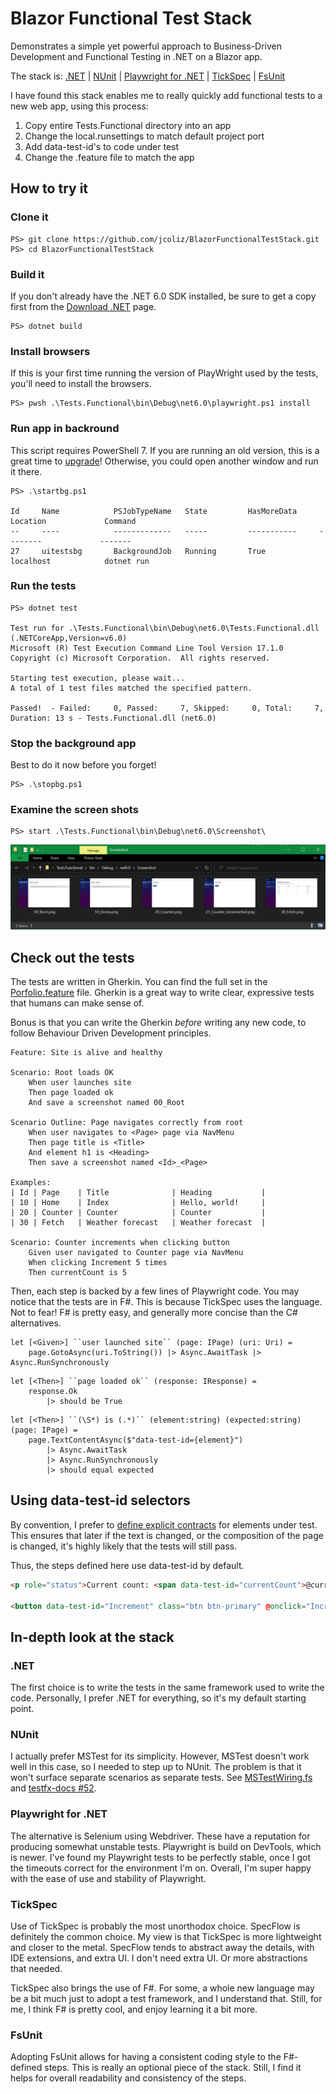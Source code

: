 # Blazor Functional Test Stack

Demonstrates a simple yet powerful approach to Business-Driven Development
and Functional Testing in .NET on a Blazor app.

The stack is: [.NET](https://dotnet.microsoft.com/en-us/download) | [NUnit](https://nunit.org/) | [Playwright for .NET](https://playwright.dev/dotnet/docs/intro) | [TickSpec](https://github.com/fsprojects/TickSpec) | [FsUnit](https://fsprojects.github.io/FsUnit/)

I have found this stack enables me to really quickly add functional tests to a new
web app, using this process:

1. Copy entire Tests.Functional directory into an app
2. Change the local.runsettings to match default project port
3. Add data-test-id's to code under test
4. Change the .feature file to match the app

## How to try it

### Clone it

```
PS> git clone https://github.com/jcoliz/BlazorFunctionalTestStack.git
PS> cd BlazorFunctionalTestStack
```

### Build it

If you don't already have the .NET 6.0 SDK installed, be sure to get a copy first from the [Download .NET](https://dotnet.microsoft.com/en-us/download) page.

```
PS> dotnet build
```

### Install browsers

If this is your first time running the version of PlayWright used by the tests, you'll need to
install the browsers.

```
PS> pwsh .\Tests.Functional\bin\Debug\net6.0\playwright.ps1 install
```

### Run app in backround

This script requires PowerShell 7. If you are running an old version, this is a great time
to [upgrade](https://docs.microsoft.com/en-us/powershell/scripting/install/installing-powershell-on-windows)! Otherwise, you could open another window and run it there.

```
PS> .\startbg.ps1

Id     Name            PSJobTypeName   State         HasMoreData     Location             Command
--     ----            -------------   -----         -----------     --------             -------
27     uitestsbg       BackgroundJob   Running       True            localhost            dotnet run
```

### Run the tests

```
PS> dotnet test

Test run for .\Tests.Functional\bin\Debug\net6.0\Tests.Functional.dll (.NETCoreApp,Version=v6.0)
Microsoft (R) Test Execution Command Line Tool Version 17.1.0
Copyright (c) Microsoft Corporation.  All rights reserved.

Starting test execution, please wait...
A total of 1 test files matched the specified pattern.

Passed!  - Failed:     0, Passed:     7, Skipped:     0, Total:     7, Duration: 13 s - Tests.Functional.dll (net6.0)
```

### Stop the background app

Best to do it now before you forget!

```
PS> .\stopbg.ps1
```

### Examine the screen shots

```
PS> start .\Tests.Functional\bin\Debug\net6.0\Screenshot\
```

![Screenshots](/docs/images/Screenshots.png)

## Check out the tests

The tests are written in Gherkin. You can find the full set in the [Porfolio.feature](Tests.Functional/Portfolio.feature) file. Gherkin is a great way to write clear, expressive
tests that humans can make sense of.

Bonus is that you can write the Gherkin *before* writing any new code, to follow 
Behaviour Driven Development principles.

```Gherkin
Feature: Site is alive and healthy

Scenario: Root loads OK
    When user launches site
    Then page loaded ok
    And save a screenshot named 00_Root

Scenario Outline: Page navigates correctly from root
    When user navigates to <Page> page via NavMenu
    Then page title is <Title>
    And element h1 is <Heading>
    Then save a screenshot named <Id>_<Page>

Examples:
| Id | Page    | Title              | Heading           |
| 10 | Home    | Index              | Hello, world!     |
| 20 | Counter | Counter            | Counter           |
| 30 | Fetch   | Weather forecast   | Weather forecast  |

Scenario: Counter increments when clicking button
    Given user navigated to Counter page via NavMenu
    When clicking Increment 5 times
    Then currentCount is 5
```

Then, each step is backed by a few lines of Playwright code. You may notice that the tests
are in F#. This is because TickSpec uses the language. Not to fear! F# is pretty easy, and generally more concise than the C# alternatives.

```F#
let [<Given>] ``user launched site`` (page: IPage) (uri: Uri) = 
    page.GotoAsync(uri.ToString()) |> Async.AwaitTask |> Async.RunSynchronously
```

```F#
let [<Then>] ``page loaded ok`` (response: IResponse) =
    response.Ok 
        |> should be True
```

```F#
let [<Then>] ``(\S*) is (.*)`` (element:string) (expected:string) (page: IPage) =
    page.TextContentAsync($"data-test-id={element}") 
        |> Async.AwaitTask 
        |> Async.RunSynchronously 
        |> should equal expected
```

## Using data-test-id selectors

By convention, I prefer to [define explicit contracts](https://playwright.dev/dotnet/docs/selectors#define-explicit-contract) for elements under test. This ensures that later if the text is changed, or the composition of the page is changed, it's highly likely that the tests will still pass.

Thus, the steps defined here use data-test-id by default.

```html
<p role="status">Current count: <span data-test-id="currentCount">@currentCount</span></p>

<button data-test-id="Increment" class="btn btn-primary" @onclick="IncrementCount">Click me</button>
```

## In-depth look at the stack

### .NET

The first choice is to write the tests in the same framework used to write the code.
Personally, I prefer .NET for everything, so it's my default starting point.

### NUnit

I actually prefer MSTest for its simplicity. However, MSTest doesn't work well in this case,
so I needed to step up to NUnit. The problem is that it won't surface separate scenarios
as separate tests. See [MSTestWiring.fs](https://github.com/fsprojects/TickSpec/blob/master/Examples/ByFramework/MSTest/MSTest.FSharp/MSTestWiring.fs) and [testfx-docs #52](https://github.com/Microsoft/testfx-docs/pull/52).

### Playwright for .NET

The alternative is Selenium using Webdriver. These have a reputation for producing somewhat
unstable tests. Playwright is build on DevTools, which is newer. I've found my Playwright tests
to be perfectly stable, once I got the timeouts correct for the environment I'm on. Overall,
I'm super happy with the ease of use and stability of Playwright.

### TickSpec

Use of TickSpec is probably the most unorthodox choice. SpecFlow is definitely the common choice.
My view is that TickSpec is more lightweight and closer to the metal. SpecFlow tends to abstract
away the details, with IDE extensions, and extra UI. I don't need extra UI. Or more abstractions
that needed.

TickSpec also brings the use of F#. For some, a whole new language may be a bit much just to
adopt a test framework, and I understand that. Still, for me, I think F# is pretty cool, and
enjoy learning it a bit more.

### FsUnit

Adopting FsUnit allows for having a consistent coding style to the F#-defined steps. This is
really an optional piece of the stack. Still, I find it helps for overall readability and consistency of the steps.

